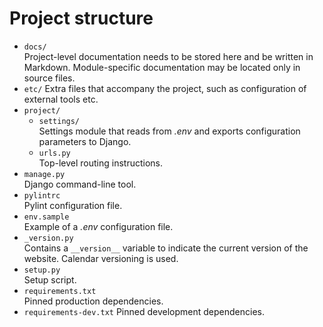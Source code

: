 # Project structure

* `docs/`  
  Project-level documentation needs to be stored here and be written in Markdown. Module-specific documentation may be located only in source files.
* `etc/`
  Extra files that accompany the project, such as configuration of external tools etc.
* `project/`
    * `settings/`  
      Settings module that reads from *.env* and exports configuration parameters to Django.
    * `urls.py`  
      Top-level routing instructions.
* `manage.py`  
  Django command-line tool.
* `pylintrc`  
  Pylint configuration file.
* `env.sample`  
  Example of a *.env* configuration file.
* `_version.py`  
  Contains a `__version__` variable to indicate the current version of the website. Calendar versioning is used.
* `setup.py`  
  Setup script.
* `requirements.txt`  
  Pinned production dependencies.
* `requirements-dev.txt`
  Pinned development dependencies.